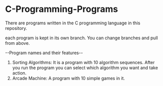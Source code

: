 # C-Programming-Programs
There are programs written in the C programming language in this repository.

each program is kept in its own branch. You can change branches and pull from above.

--Program names and their features--
1. Sorting Algorithms: It is a program with 10 algorithm sequences. After you run the program you can select which algorithm you want and take action.
2. Arcade Machine: A program with 10 simple games in it.
